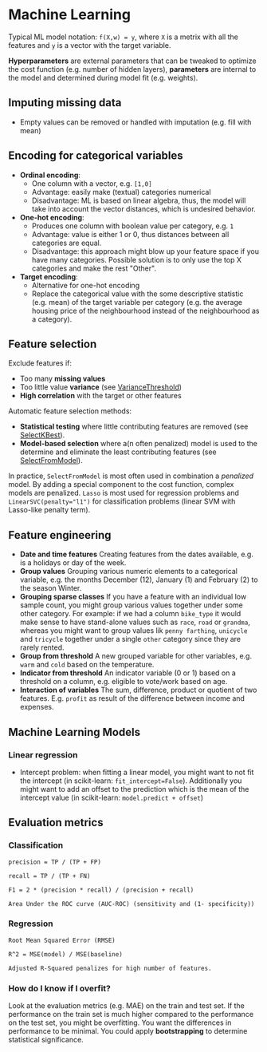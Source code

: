 # Machine Learning

Typical ML model notation: `f(X,w) = y`, where `X` is a metrix with all the features and `y` is a vector with the target variable.

__Hyperparameters__ are external parameters that can be tweaked to optimize the cost function (e.g. number of hidden layers), __parameters__ are internal to the model and determined during model fit (e.g. weights). 

## Imputing missing data

- Empty values can be removed or handled with imputation (e.g. fill with mean)

## Encoding for categorical variables
- __Ordinal encoding__: 
    - One column with a vector, e.g. `[1,0]`
    - Advantage: easily make (textual) categories numerical
    - Disadvantage: ML is based on linear algebra, thus, the model will take into account the vector distances, which is undesired behavior.
- __One-hot encoding__: 
    - Produces one column with boolean value per category, e.g. `1`
    - Advantage: value is either 1 or 0, thus distances between all categories are equal. 
    - Disadvantage: this approach might blow up your feature space if you have many categories. Possible solution is to only use the top X categories and make the rest "Other". 
- __Target encoding__:
    - Alternative for one-hot encoding
    - Replace the categorical value with the some descriptive statistic (e.g. mean) of the target variable per category (e.g. the average housing price of the neighbourhood instead of the neighbourhood as a category).

## Feature selection

Exclude features if:

- Too many **missing values**  
- Too little value **variance** (see [VarianceThreshold](https://scikit-learn.org/stable/modules/generated/sklearn.feature_selection.VarianceThreshold.html#sklearn.feature_selection.VarianceThreshold))
- **High correlation** with the target or other features

Automatic feature selection methods:

- **Statistical testing** where little contributing features are removed (see [SelectKBest](https://scikit-learn.org/stable/modules/generated/sklearn.feature_selection.SelectKBest.html#sklearn.feature_selection.SelectKBest)). 
- **Model-based selection** where a(n often penalized) model is used to the determine and eliminate the least contributing features (see [SelectFromModel](https://scikit-learn.org/stable/modules/generated/sklearn.feature_selection.SelectFromModel.html#sklearn.feature_selection.SelectFromModel)).

In practice, `SelectFromModel` is most often used in combination a _penalized_ model. By adding a special component to the cost function, complex models are penalized. `Lasso` is most used for regression problems and `LinearSVC(penalty="l1")` for classification problems (linear SVM with Lasso-like penalty term). 

## Feature engineering

* **Date and time features** Creating features from the dates available, e.g. is a holidays or day of the week. 
* **Group values** Grouping various numeric elements to a categorical variable, e.g. the months December (12), January (1) and February (2) to the season Winter. 
* **Grouping sparse classes** If you have a feature with an individual low sample count, you might group various values together under some other category. For example: if we had a column `bike_type` it would make sense to have stand-alone values such as `race`, `road` or `grandma`, whereas you might want to group values lik `penny farthing`, `unicycle` and `tricycle` together under a single `other` category since they are rarely rented.
* **Group from threshold** A new grouped variable for other variables, e.g. `warm` and `cold` based on the temperature.
* **Indicator from threshold** An indicator variable (0 or 1) based on a threshold on a column, e.g. eligible to vote/work based on age. 
* **Interaction of variables** The sum, difference, product or quotient of two features. E.g. `profit` as result of the difference between income and expenses. 

## Machine Learning Models

### Linear regression
- Intercept problem: when fitting a linear model, you might want to not fit the intercept (in scikit-learn: `fit_intercept=False`). Additionally you might want to add an offset to the prediction which is the mean of the intercept value (in scikit-learn: `model.predict + offset`)

## Evaluation metrics

### Classification
```
precision = TP / (TP + FP)
```
```
recall = TP / (TP + FN)
```
```
F1 = 2 * (precision * recall) / (precision + recall)
```
```
Area Under the ROC curve (AUC-ROC) (sensitivity and (1- specificity))
```

### Regression
```
Root Mean Squared Error (RMSE)
```
```
R^2 = MSE(model) / MSE(baseline)
```
```
Adjusted R-Squared penalizes for high number of features.
```

### How do I know if I overfit?
Look at the evaluation metrics (e.g. MAE) on the train and test set. If the performance on the train set is much higher compared to the performance on the test set, you might be overfitting. You want the differences in performance to be minimal. You could apply __bootstrapping__ to determine statistical significance.

